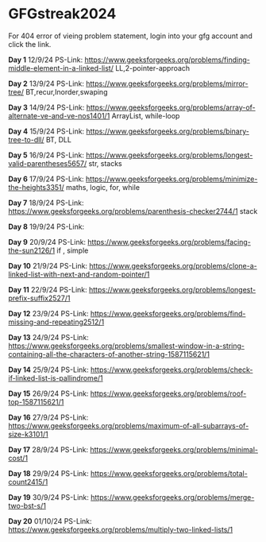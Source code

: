 # GFGstreak2024

For 404 error of vieing problem statement, login into your gfg account and click the link.

**Day 1** 12/9/24 PS-Link:   https://www.geeksforgeeks.org/problems/finding-middle-element-in-a-linked-list/    LL,2-pointer-approach

**Day 2** 13/9/24 PS-Link:   https://www.geeksforgeeks.org/problems/mirror-tree/                                BT,recur,Inorder,swaping

**Day 3** 14/9/24 PS-Link:   https://www.geeksforgeeks.org/problems/array-of-alternate-ve-and-ve-nos1401/1      ArrayList, while-loop

**Day 4** 15/9/24 PS-Link:   https://www.geeksforgeeks.org/problems/binary-tree-to-dll/                         BT, DLL

**Day 5** 16/9/24 PS-Link:   https://www.geeksforgeeks.org/problems/longest-valid-parentheses5657/              str, stacks

**Day 6** 17/9/24 PS-Link:   https://www.geeksforgeeks.org/problems/minimize-the-heights3351/                   maths, logic, for, while

**Day 7** 18/9/24 PS-Link:   https://www.geeksforgeeks.org/problems/parenthesis-checker2744/1                   stack

**Day 8** 19/9/24 PS-Link:   

**Day 9** 20/9/24 PS-Link:   https://www.geeksforgeeks.org/problems/facing-the-sun2126/1                       if , simple

**Day 10** 21/9/24 PS-Link:   https://www.geeksforgeeks.org/problems/clone-a-linked-list-with-next-and-random-pointer/1   

**Day 11** 22/9/24 PS-Link:   https://www.geeksforgeeks.org/problems/longest-prefix-suffix2527/1      

**Day 12** 23/9/24 PS-Link:   https://www.geeksforgeeks.org/problems/find-missing-and-repeating2512/1                 

**Day 13** 24/9/24 PS-Link:   https://www.geeksforgeeks.org/problems/smallest-window-in-a-string-containing-all-the-characters-of-another-string-1587115621/1

**Day 14** 25/9/24 PS-Link:   https://www.geeksforgeeks.org/problems/check-if-linked-list-is-pallindrome/1

**Day 15** 26/9/24 PS-Link:   https://www.geeksforgeeks.org/problems/roof-top-1587115621/1

**Day 16** 27/9/24 PS-Link:   https://www.geeksforgeeks.org/problems/maximum-of-all-subarrays-of-size-k3101/1

**Day 17** 28/9/24 PS-Link:   https://www.geeksforgeeks.org/problems/minimal-cost/1

**Day 18** 29/9/24 PS-Link:   https://www.geeksforgeeks.org/problems/total-count2415/1

**Day 19** 30/9/24 PS-Link:   https://www.geeksforgeeks.org/problems/merge-two-bst-s/1

**Day 20** 01/10/24 PS-Link:   https://www.geeksforgeeks.org/problems/multiply-two-linked-lists/1
